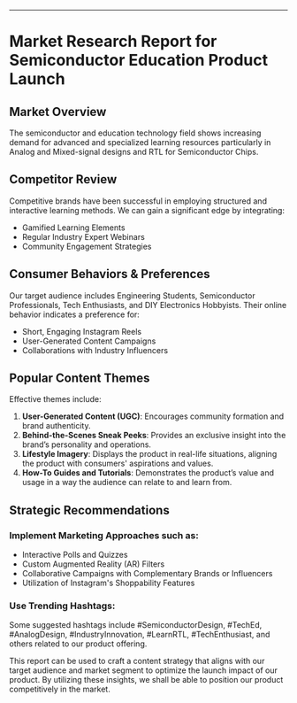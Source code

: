 ---
# Market Research Report for Semiconductor Education Product Launch

## Market Overview
The semiconductor and education technology field shows increasing demand for advanced and specialized learning resources particularly in Analog and Mixed-signal designs and RTL for Semiconductor Chips.

## Competitor Review
Competitive brands have been successful in employing structured and interactive learning methods. We can gain a significant edge by integrating:

- Gamified Learning Elements
- Regular Industry Expert Webinars
- Community Engagement Strategies

## Consumer Behaviors & Preferences
Our target audience includes Engineering Students, Semiconductor Professionals, Tech Enthusiasts, and DIY Electronics Hobbyists. Their online behavior indicates a preference for:

- Short, Engaging Instagram Reels
- User-Generated Content Campaigns
- Collaborations with Industry Influencers

## Popular Content Themes
Effective themes include:

1. **User-Generated Content (UGC)**: Encourages community formation and brand authenticity.
2. **Behind-the-Scenes Sneak Peeks**: Provides an exclusive insight into the brand’s personality and operations.
3. **Lifestyle Imagery**: Displays the product in real-life situations, aligning the product with consumers' aspirations and values.
4. **How-To Guides and Tutorials**: Demonstrates the product’s value and usage in a way the audience can relate to and learn from.

## Strategic Recommendations

### Implement Marketing Approaches such as:
- Interactive Polls and Quizzes
- Custom Augmented Reality (AR) Filters
- Collaborative Campaigns with Complementary Brands or Influencers
- Utilization of Instagram's Shoppability Features

### Use Trending Hashtags:
 Some suggested hashtags include #SemiconductorDesign, #TechEd, #AnalogDesign, #IndustryInnovation, #LearnRTL, #TechEnthusiast, and others related to our product offering.

This report can be used to craft a content strategy that aligns with our target audience and market segment to optimize the launch impact of our product. By utilizing these insights, we shall be able to position our product competitively in the market.